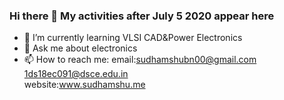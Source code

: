 ### Hi there 👋 My activities after July 5 2020 appear here
- 🌱 I’m currently learning VLSI CAD&Power Electronics
- 💬 Ask me about electronics
- 📫 How to reach me: email:sudhamshubn00@gmail.com<br>
                            1ds18ec091@dsce.edu.in<br>
                    website:www.sudhamshu.me <Get your daily dose of technology now at sudhamshu.me>
